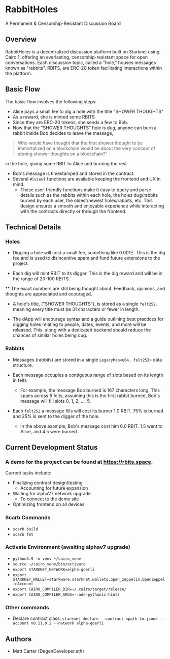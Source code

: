 # RabbitHoles

A Permanent & Censorship-Resistant Discussion Board

## Overview

RabbitHoles is a decentralized discussion platform built on Starknet using Cairo 1, offering an everlasting, censorship-resistant space for open conversations. Each discussion topic, called a "hole," houses messages known as "rabbits". RBITS, are ERC-20 token facilitating interactions within the platform.

## Basic Flow

The basic flow involves the following steps:

- Alice pays a small fee to dig a hole with the title "SHOWER THOUGHTS"
- As a reward, she is minted some RBITS
- Since they are ERC-20 tokens, she sends a few to Bob.
- Now that the "SHOWER THOUGHTS" hole is dug, anyone can burn a rabbit inside
  Bob decides to leave the message,

> Who would have thought that the first shower thought to be immortalized on a blockchain would be about the very concept of storing shower thoughts on a blockchain?"

in the hole, giving some RBIT to Alice and burning the rest

- Bob's message is timestamped and stored in the contract.
- Several `#[view]` functions are available keeping the frontend and UX in mind.
  - These user-friendly functions make it easy to query and parse details such as the rabbits within each hole, the holes dug/rabbits burned by each user, the oldest/newest holes/rabbits, etc. This design ensures a smooth and enjoyable experience while interacting with the contracts directly or through the frontend.

## Technical Details

### Holes

- Digging a hole will cost a small fee, something like 0.001Ξ. This is the dig fee and is used to disincentive spam and fund future extensions to the project.

- Each dig will mint RBIT to its digger. This is the dig reward and will be in the range of 20-100 RBITS.

\*\* The exact numbers are still being thought about. Feedback, opinions, and thoughts are appreciated and ecouraged.

- A hole's title, ("SHOWER THOUGHTS"), is stored as a single `felt252`, meaning every title must be 31 characters or fewer in length.

- The dApp will encourage syntax and a guide outlining best practices for digging holes relating to people, dates, events, and more will be released. This, along with a dedicated backend should reduce the chances of similar holes being dug.

### Rabbits

- Messages (rabbits) are stored in a single `LegacyMap<u64, felt252>` data structure.
- Each message occupies a contiguous range of slots based on its length in felts

  - For example, the message Bob burned is 167 characters long. This spans across 6 felts, assuming this is the first rabbit burned, Bob's message will fill slots 0, 1, 2, ..., 5.

- Each `felt252` a message fills will cost its burner 1.0 RBIT. 75% is burned and 25% is sent to the digger of the hole.

  - In the above example, Bob's message cost him 6.0 RBIT. 1.5 went to Alice, and 4.5 were burned.

## Current Development Status

### A demo for the project can be found at https://rbits.space.

Current tasks include:

- Finalizing contract design/testing
  - Accounting for future expansion
- Waiting for alphaV7 network upgrade
  - To connect to the demo site
- Optimizing frontend on all devices

### Scarb Commands

- `scarb build`
- `scarb fmt`

### Activate Environment (awaiting alphav7 upgrade)

- `python3.9 -m venv ~/cairo_venv`
- `source ~/cairo_venv/bin/activate`
- `export STARKNET_NETWORK=alpha-goerli`
- `export STARKNET_WALLET=starkware.starknet.wallets.open_zeppelin.OpenZeppelinAccount`
- `export CAIRO_COMPILER_DIR=~/.cairo/target/release/`
- `export CAIRO_COMPILER_ARGS=--add-pythonic-hints`

### Other commands

- Declare contract class: `starknet declare --contract <path-to.json> --account v0.11.0.2 --network alpha-goerli`

## Authors

- Matt Carter (DegenDeveloper.eth)
